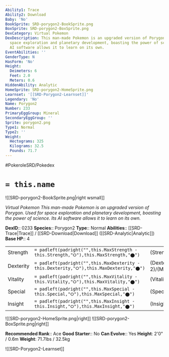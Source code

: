 ```yaml
---
Ability1: Trace
Ability2: Download
Baby: 'No'
BookSprite: SRD-porygon2-BookSprite.png
BoxSprite: SRD-porygon2-BoxSprite.png
DexCategory: Virtual Pokemon
DexDescription: This man-made Pokemon is an upgraded version of Porygon. Used for
  space exploration and planetary development, boasting the power of science. Its
  AI software allows it to learn on its own.
EventAbilities: ''
GenderType: N
HasForm: 'No'
Height:
  Deimeters: 6
  Feet: 2.0
  Meters: 0.6
HiddenAbility: Analytic
HomeSprite: SRD-porygon2-HomeSprite.png
Learnset: '[[SRD-Porygon2-Learnset]]'
Legendary: 'No'
Name: Porygon2
Number: 233
PrimaryEggGroup: Mineral
SecondaryEggGroup: ''
Sprite: porygon2.png
Type1: Normal
Type2: ''
Weight:
  Hectograms: 325
  Kilograms: 32.5
  Pounds: 71.7
---
```


#PokeroleSRD/Pokedex

# `= this.name`

![[SRD-porygon2-BookSprite.png|right wsmall]]

*Virtual Pokemon*
*This man-made Pokemon is an upgraded version of Porygon. Used for space exploration and planetary development, boasting the power of science. Its AI software allows it to learn on its own.*

**DexID**:: 0233
**Species**:: Porygon2
**Type**:: Normal
**Abilities**:: [[SRD-Trace|Trace]] / [[SRD-Download|Download]] ([[SRD-Analytic|Analytic]])
**Base HP**:: 4

|           |                                                                                        |                                          |
| --------- | -------------------------------------------------------------------------------------- | ---------------------------------------- |
| Strength  | `= padleft(padright("",this.MaxStrength - this.Strength,"⭘"),this.MaxStrength,"⬤")`    | (Strength::2)/(MaxStrength::5)   |
| Dexterity | `= padleft(padright("",this.MaxDexterity - this.Dexterity,"⭘"),this.MaxDexterity,"⬤")` | (Dexterity:: 2)/(MaxDexterity::4) |
| Vitality  | `= padleft(padright("",this.MaxVitality - this.Vitality,"⭘"),this.MaxVitality,"⬤")`    | (Vitality::2)/(MaxVitality::5)   |
| Special   | `= padleft(padright("",this.MaxSpecial - this.Special,"⭘"),this.MaxSpecial,"⬤")`       | (Special::3)/(MaxSpecial::6)     |
| Insight   | `= padleft(padright("",this.MaxInsight - this.Insight,"⭘"),this.MaxInsight,"⬤")`       | (Insight::3)/(MaxInsight::6)     |

![[SRD-porygon2-HomeSprite.png|right]]
![[SRD-porygon2-BoxSprite.png|right]]

**Recommended Rank**:: Ace
**Good Starter**:: No
**Can Evolve**:: Yes
**Height**: 2'0" / 0.6m
**Weight**: 71.7lbs / 32.5kg

![[SRD-Porygon2-Learnset]]